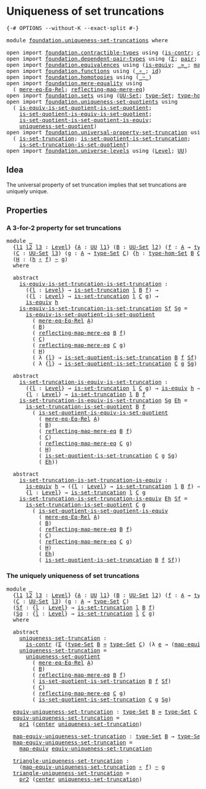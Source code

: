 # Uniqueness of set truncations

<pre class="Agda"><a id="42" class="Symbol">{-#</a> <a id="46" class="Keyword">OPTIONS</a> <a id="54" class="Pragma">--without-K</a> <a id="66" class="Pragma">--exact-split</a> <a id="80" class="Symbol">#-}</a>

<a id="85" class="Keyword">module</a> <a id="92" href="foundation.uniqueness-set-truncations.html" class="Module">foundation.uniqueness-set-truncations</a> <a id="130" class="Keyword">where</a>

<a id="137" class="Keyword">open</a> <a id="142" class="Keyword">import</a> <a id="149" href="foundation.contractible-types.html" class="Module">foundation.contractible-types</a> <a id="179" class="Keyword">using</a> <a id="185" class="Symbol">(</a><a id="186" href="foundation-core.contractible-types.html#992" class="Function">is-contr</a><a id="194" class="Symbol">;</a> <a id="196" href="foundation-core.contractible-types.html#1085" class="Function">center</a><a id="202" class="Symbol">)</a>
<a id="204" class="Keyword">open</a> <a id="209" class="Keyword">import</a> <a id="216" href="foundation.dependent-pair-types.html" class="Module">foundation.dependent-pair-types</a> <a id="248" class="Keyword">using</a> <a id="254" class="Symbol">(</a><a id="255" href="foundation-core.dependent-pair-types.html#502" class="Record">Σ</a><a id="256" class="Symbol">;</a> <a id="258" href="foundation-core.dependent-pair-types.html#575" class="InductiveConstructor">pair</a><a id="262" class="Symbol">;</a> <a id="264" href="foundation-core.dependent-pair-types.html#592" class="Field">pr1</a><a id="267" class="Symbol">;</a> <a id="269" href="foundation-core.dependent-pair-types.html#604" class="Field">pr2</a><a id="272" class="Symbol">)</a>
<a id="274" class="Keyword">open</a> <a id="279" class="Keyword">import</a> <a id="286" href="foundation.equivalences.html" class="Module">foundation.equivalences</a> <a id="310" class="Keyword">using</a> <a id="316" class="Symbol">(</a><a id="317" href="foundation-core.equivalences.html#1542" class="Function">is-equiv</a><a id="325" class="Symbol">;</a> <a id="327" href="foundation-core.equivalences.html#1607" class="Function Operator">_≃_</a><a id="330" class="Symbol">;</a> <a id="332" href="foundation-core.equivalences.html#1807" class="Function">map-equiv</a><a id="341" class="Symbol">)</a>
<a id="343" class="Keyword">open</a> <a id="348" class="Keyword">import</a> <a id="355" href="foundation.functions.html" class="Module">foundation.functions</a> <a id="376" class="Keyword">using</a> <a id="382" class="Symbol">(</a><a id="383" href="foundation-core.functions.html#407" class="Function Operator">_∘_</a><a id="386" class="Symbol">;</a> <a id="388" href="foundation-core.functions.html#309" class="Function">id</a><a id="390" class="Symbol">)</a>
<a id="392" class="Keyword">open</a> <a id="397" class="Keyword">import</a> <a id="404" href="foundation.homotopies.html" class="Module">foundation.homotopies</a> <a id="426" class="Keyword">using</a> <a id="432" class="Symbol">(</a><a id="433" href="foundation-core.homotopies.html#467" class="Function Operator">_~_</a><a id="436" class="Symbol">)</a>
<a id="438" class="Keyword">open</a> <a id="443" class="Keyword">import</a> <a id="450" href="foundation.mere-equality.html" class="Module">foundation.mere-equality</a> <a id="475" class="Keyword">using</a>
  <a id="483" class="Symbol">(</a> <a id="485" href="foundation.mere-equality.html#1881" class="Function">mere-eq-Eq-Rel</a><a id="499" class="Symbol">;</a> <a id="501" href="foundation.mere-equality.html#2446" class="Function">reflecting-map-mere-eq</a><a id="523" class="Symbol">)</a>
<a id="525" class="Keyword">open</a> <a id="530" class="Keyword">import</a> <a id="537" href="foundation.sets.html" class="Module">foundation.sets</a> <a id="553" class="Keyword">using</a> <a id="559" class="Symbol">(</a><a id="560" href="foundation-core.sets.html#1177" class="Function">UU-Set</a><a id="566" class="Symbol">;</a> <a id="568" href="foundation-core.sets.html#1291" class="Function">type-Set</a><a id="576" class="Symbol">;</a> <a id="578" href="foundation.sets.html#3622" class="Function">type-hom-Set</a><a id="590" class="Symbol">)</a>
<a id="592" class="Keyword">open</a> <a id="597" class="Keyword">import</a> <a id="604" href="foundation.uniqueness-set-quotients.html" class="Module">foundation.uniqueness-set-quotients</a> <a id="640" class="Keyword">using</a>
  <a id="648" class="Symbol">(</a> <a id="650" href="foundation.uniqueness-set-quotients.html#2546" class="Function">is-equiv-is-set-quotient-is-set-quotient</a><a id="690" class="Symbol">;</a>
    <a id="696" href="foundation.uniqueness-set-quotients.html#4823" class="Function">is-set-quotient-is-equiv-is-set-quotient</a><a id="736" class="Symbol">;</a>
    <a id="742" href="foundation.uniqueness-set-quotients.html#4205" class="Function">is-set-quotient-is-set-quotient-is-equiv</a><a id="782" class="Symbol">;</a>
    <a id="788" href="foundation.uniqueness-set-quotients.html#5737" class="Function">uniqueness-set-quotient</a><a id="811" class="Symbol">)</a>
<a id="813" class="Keyword">open</a> <a id="818" class="Keyword">import</a> <a id="825" href="foundation.universal-property-set-truncation.html" class="Module">foundation.universal-property-set-truncation</a> <a id="870" class="Keyword">using</a>
  <a id="878" class="Symbol">(</a> <a id="880" href="foundation.universal-property-set-truncation.html#2054" class="Function">is-set-truncation</a><a id="897" class="Symbol">;</a> <a id="899" href="foundation.universal-property-set-truncation.html#7655" class="Function">is-set-quotient-is-set-truncation</a><a id="932" class="Symbol">;</a>
    <a id="938" href="foundation.universal-property-set-truncation.html#6867" class="Function">is-set-truncation-is-set-quotient</a><a id="971" class="Symbol">)</a>
<a id="973" class="Keyword">open</a> <a id="978" class="Keyword">import</a> <a id="985" href="foundation.universe-levels.html" class="Module">foundation.universe-levels</a> <a id="1012" class="Keyword">using</a> <a id="1018" class="Symbol">(</a><a id="1019" href="Agda.Primitive.html#597" class="Postulate">Level</a><a id="1024" class="Symbol">;</a> <a id="1026" href="foundation-core.universe-levels.html#222" class="Primitive">UU</a><a id="1028" class="Symbol">)</a>
</pre>
## Idea

The universal property of set truncation implies that set truncations are uniquely unique.

## Properties

### A 3-for-2 property for set truncations

<pre class="Agda"><a id="1203" class="Keyword">module</a> <a id="1210" href="foundation.uniqueness-set-truncations.html#1210" class="Module">_</a>
  <a id="1214" class="Symbol">{</a><a id="1215" href="foundation.uniqueness-set-truncations.html#1215" class="Bound">l1</a> <a id="1218" href="foundation.uniqueness-set-truncations.html#1218" class="Bound">l2</a> <a id="1221" href="foundation.uniqueness-set-truncations.html#1221" class="Bound">l3</a> <a id="1224" class="Symbol">:</a> <a id="1226" href="Agda.Primitive.html#597" class="Postulate">Level</a><a id="1231" class="Symbol">}</a> <a id="1233" class="Symbol">{</a><a id="1234" href="foundation.uniqueness-set-truncations.html#1234" class="Bound">A</a> <a id="1236" class="Symbol">:</a> <a id="1238" href="foundation-core.universe-levels.html#222" class="Primitive">UU</a> <a id="1241" href="foundation.uniqueness-set-truncations.html#1215" class="Bound">l1</a><a id="1243" class="Symbol">}</a> <a id="1245" class="Symbol">(</a><a id="1246" href="foundation.uniqueness-set-truncations.html#1246" class="Bound">B</a> <a id="1248" class="Symbol">:</a> <a id="1250" href="foundation-core.sets.html#1177" class="Function">UU-Set</a> <a id="1257" href="foundation.uniqueness-set-truncations.html#1218" class="Bound">l2</a><a id="1259" class="Symbol">)</a> <a id="1261" class="Symbol">(</a><a id="1262" href="foundation.uniqueness-set-truncations.html#1262" class="Bound">f</a> <a id="1264" class="Symbol">:</a> <a id="1266" href="foundation.uniqueness-set-truncations.html#1234" class="Bound">A</a> <a id="1268" class="Symbol">→</a> <a id="1270" href="foundation-core.sets.html#1291" class="Function">type-Set</a> <a id="1279" href="foundation.uniqueness-set-truncations.html#1246" class="Bound">B</a><a id="1280" class="Symbol">)</a>
  <a id="1284" class="Symbol">(</a><a id="1285" href="foundation.uniqueness-set-truncations.html#1285" class="Bound">C</a> <a id="1287" class="Symbol">:</a> <a id="1289" href="foundation-core.sets.html#1177" class="Function">UU-Set</a> <a id="1296" href="foundation.uniqueness-set-truncations.html#1221" class="Bound">l3</a><a id="1298" class="Symbol">)</a> <a id="1300" class="Symbol">(</a><a id="1301" href="foundation.uniqueness-set-truncations.html#1301" class="Bound">g</a> <a id="1303" class="Symbol">:</a> <a id="1305" href="foundation.uniqueness-set-truncations.html#1234" class="Bound">A</a> <a id="1307" class="Symbol">→</a> <a id="1309" href="foundation-core.sets.html#1291" class="Function">type-Set</a> <a id="1318" href="foundation.uniqueness-set-truncations.html#1285" class="Bound">C</a><a id="1319" class="Symbol">)</a> <a id="1321" class="Symbol">{</a><a id="1322" href="foundation.uniqueness-set-truncations.html#1322" class="Bound">h</a> <a id="1324" class="Symbol">:</a> <a id="1326" href="foundation.sets.html#3622" class="Function">type-hom-Set</a> <a id="1339" href="foundation.uniqueness-set-truncations.html#1246" class="Bound">B</a> <a id="1341" href="foundation.uniqueness-set-truncations.html#1285" class="Bound">C</a><a id="1342" class="Symbol">}</a>
  <a id="1346" class="Symbol">(</a><a id="1347" href="foundation.uniqueness-set-truncations.html#1347" class="Bound">H</a> <a id="1349" class="Symbol">:</a> <a id="1351" class="Symbol">(</a><a id="1352" href="foundation.uniqueness-set-truncations.html#1322" class="Bound">h</a> <a id="1354" href="foundation-core.functions.html#407" class="Function Operator">∘</a> <a id="1356" href="foundation.uniqueness-set-truncations.html#1262" class="Bound">f</a><a id="1357" class="Symbol">)</a> <a id="1359" href="foundation-core.homotopies.html#467" class="Function Operator">~</a> <a id="1361" href="foundation.uniqueness-set-truncations.html#1301" class="Bound">g</a><a id="1362" class="Symbol">)</a>
  <a id="1366" class="Keyword">where</a>

  <a id="1375" class="Keyword">abstract</a>
    <a id="1388" href="foundation.uniqueness-set-truncations.html#1388" class="Function">is-equiv-is-set-truncation-is-set-truncation</a> <a id="1433" class="Symbol">:</a>
      <a id="1441" class="Symbol">({</a><a id="1443" href="foundation.uniqueness-set-truncations.html#1443" class="Bound">l</a> <a id="1445" class="Symbol">:</a> <a id="1447" href="Agda.Primitive.html#597" class="Postulate">Level</a><a id="1452" class="Symbol">}</a> <a id="1454" class="Symbol">→</a> <a id="1456" href="foundation.universal-property-set-truncation.html#2054" class="Function">is-set-truncation</a> <a id="1474" href="foundation.uniqueness-set-truncations.html#1443" class="Bound">l</a> <a id="1476" href="foundation.uniqueness-set-truncations.html#1246" class="Bound">B</a> <a id="1478" href="foundation.uniqueness-set-truncations.html#1262" class="Bound">f</a><a id="1479" class="Symbol">)</a> <a id="1481" class="Symbol">→</a>
      <a id="1489" class="Symbol">({</a><a id="1491" href="foundation.uniqueness-set-truncations.html#1491" class="Bound">l</a> <a id="1493" class="Symbol">:</a> <a id="1495" href="Agda.Primitive.html#597" class="Postulate">Level</a><a id="1500" class="Symbol">}</a> <a id="1502" class="Symbol">→</a> <a id="1504" href="foundation.universal-property-set-truncation.html#2054" class="Function">is-set-truncation</a> <a id="1522" href="foundation.uniqueness-set-truncations.html#1491" class="Bound">l</a> <a id="1524" href="foundation.uniqueness-set-truncations.html#1285" class="Bound">C</a> <a id="1526" href="foundation.uniqueness-set-truncations.html#1301" class="Bound">g</a><a id="1527" class="Symbol">)</a> <a id="1529" class="Symbol">→</a>
      <a id="1537" href="foundation-core.equivalences.html#1542" class="Function">is-equiv</a> <a id="1546" href="foundation.uniqueness-set-truncations.html#1322" class="Bound">h</a>
    <a id="1552" href="foundation.uniqueness-set-truncations.html#1388" class="Function">is-equiv-is-set-truncation-is-set-truncation</a> <a id="1597" href="foundation.uniqueness-set-truncations.html#1597" class="Bound">Sf</a> <a id="1600" href="foundation.uniqueness-set-truncations.html#1600" class="Bound">Sg</a> <a id="1603" class="Symbol">=</a>
      <a id="1611" href="foundation.uniqueness-set-quotients.html#2546" class="Function">is-equiv-is-set-quotient-is-set-quotient</a>
        <a id="1660" class="Symbol">(</a> <a id="1662" href="foundation.mere-equality.html#1881" class="Function">mere-eq-Eq-Rel</a> <a id="1677" href="foundation.uniqueness-set-truncations.html#1234" class="Bound">A</a><a id="1678" class="Symbol">)</a>
        <a id="1688" class="Symbol">(</a> <a id="1690" href="foundation.uniqueness-set-truncations.html#1246" class="Bound">B</a><a id="1691" class="Symbol">)</a>
        <a id="1701" class="Symbol">(</a> <a id="1703" href="foundation.mere-equality.html#2446" class="Function">reflecting-map-mere-eq</a> <a id="1726" href="foundation.uniqueness-set-truncations.html#1246" class="Bound">B</a> <a id="1728" href="foundation.uniqueness-set-truncations.html#1262" class="Bound">f</a><a id="1729" class="Symbol">)</a>
        <a id="1739" class="Symbol">(</a> <a id="1741" href="foundation.uniqueness-set-truncations.html#1285" class="Bound">C</a><a id="1742" class="Symbol">)</a>
        <a id="1752" class="Symbol">(</a> <a id="1754" href="foundation.mere-equality.html#2446" class="Function">reflecting-map-mere-eq</a> <a id="1777" href="foundation.uniqueness-set-truncations.html#1285" class="Bound">C</a> <a id="1779" href="foundation.uniqueness-set-truncations.html#1301" class="Bound">g</a><a id="1780" class="Symbol">)</a>
        <a id="1790" class="Symbol">(</a> <a id="1792" href="foundation.uniqueness-set-truncations.html#1347" class="Bound">H</a><a id="1793" class="Symbol">)</a>
        <a id="1803" class="Symbol">(</a> <a id="1805" class="Symbol">λ</a> <a id="1807" class="Symbol">{</a><a id="1808" href="foundation.uniqueness-set-truncations.html#1808" class="Bound">l</a><a id="1809" class="Symbol">}</a> <a id="1811" class="Symbol">→</a> <a id="1813" href="foundation.universal-property-set-truncation.html#7655" class="Function">is-set-quotient-is-set-truncation</a> <a id="1847" href="foundation.uniqueness-set-truncations.html#1246" class="Bound">B</a> <a id="1849" href="foundation.uniqueness-set-truncations.html#1262" class="Bound">f</a> <a id="1851" href="foundation.uniqueness-set-truncations.html#1597" class="Bound">Sf</a><a id="1853" class="Symbol">)</a>
        <a id="1863" class="Symbol">(</a> <a id="1865" class="Symbol">λ</a> <a id="1867" class="Symbol">{</a><a id="1868" href="foundation.uniqueness-set-truncations.html#1868" class="Bound">l</a><a id="1869" class="Symbol">}</a> <a id="1871" class="Symbol">→</a> <a id="1873" href="foundation.universal-property-set-truncation.html#7655" class="Function">is-set-quotient-is-set-truncation</a> <a id="1907" href="foundation.uniqueness-set-truncations.html#1285" class="Bound">C</a> <a id="1909" href="foundation.uniqueness-set-truncations.html#1301" class="Bound">g</a> <a id="1911" href="foundation.uniqueness-set-truncations.html#1600" class="Bound">Sg</a><a id="1913" class="Symbol">)</a>

  <a id="1918" class="Keyword">abstract</a>
    <a id="1931" href="foundation.uniqueness-set-truncations.html#1931" class="Function">is-set-truncation-is-equiv-is-set-truncation</a> <a id="1976" class="Symbol">:</a>
      <a id="1984" class="Symbol">({</a><a id="1986" href="foundation.uniqueness-set-truncations.html#1986" class="Bound">l</a> <a id="1988" class="Symbol">:</a> <a id="1990" href="Agda.Primitive.html#597" class="Postulate">Level</a><a id="1995" class="Symbol">}</a> <a id="1997" class="Symbol">→</a> <a id="1999" href="foundation.universal-property-set-truncation.html#2054" class="Function">is-set-truncation</a> <a id="2017" href="foundation.uniqueness-set-truncations.html#1986" class="Bound">l</a> <a id="2019" href="foundation.uniqueness-set-truncations.html#1285" class="Bound">C</a> <a id="2021" href="foundation.uniqueness-set-truncations.html#1301" class="Bound">g</a><a id="2022" class="Symbol">)</a> <a id="2024" class="Symbol">→</a> <a id="2026" href="foundation-core.equivalences.html#1542" class="Function">is-equiv</a> <a id="2035" href="foundation.uniqueness-set-truncations.html#1322" class="Bound">h</a> <a id="2037" class="Symbol">→</a> 
      <a id="2046" class="Symbol">{</a><a id="2047" href="foundation.uniqueness-set-truncations.html#2047" class="Bound">l</a> <a id="2049" class="Symbol">:</a> <a id="2051" href="Agda.Primitive.html#597" class="Postulate">Level</a><a id="2056" class="Symbol">}</a> <a id="2058" class="Symbol">→</a> <a id="2060" href="foundation.universal-property-set-truncation.html#2054" class="Function">is-set-truncation</a> <a id="2078" href="foundation.uniqueness-set-truncations.html#2047" class="Bound">l</a> <a id="2080" href="foundation.uniqueness-set-truncations.html#1246" class="Bound">B</a> <a id="2082" href="foundation.uniqueness-set-truncations.html#1262" class="Bound">f</a>
    <a id="2088" href="foundation.uniqueness-set-truncations.html#1931" class="Function">is-set-truncation-is-equiv-is-set-truncation</a> <a id="2133" href="foundation.uniqueness-set-truncations.html#2133" class="Bound">Sg</a> <a id="2136" href="foundation.uniqueness-set-truncations.html#2136" class="Bound">Eh</a> <a id="2139" class="Symbol">=</a>
      <a id="2147" href="foundation.universal-property-set-truncation.html#6867" class="Function">is-set-truncation-is-set-quotient</a> <a id="2181" href="foundation.uniqueness-set-truncations.html#1246" class="Bound">B</a> <a id="2183" href="foundation.uniqueness-set-truncations.html#1262" class="Bound">f</a>
        <a id="2193" class="Symbol">(</a> <a id="2195" href="foundation.uniqueness-set-quotients.html#4823" class="Function">is-set-quotient-is-equiv-is-set-quotient</a>
          <a id="2246" class="Symbol">(</a> <a id="2248" href="foundation.mere-equality.html#1881" class="Function">mere-eq-Eq-Rel</a> <a id="2263" href="foundation.uniqueness-set-truncations.html#1234" class="Bound">A</a><a id="2264" class="Symbol">)</a>
          <a id="2276" class="Symbol">(</a> <a id="2278" href="foundation.uniqueness-set-truncations.html#1246" class="Bound">B</a><a id="2279" class="Symbol">)</a>
          <a id="2291" class="Symbol">(</a> <a id="2293" href="foundation.mere-equality.html#2446" class="Function">reflecting-map-mere-eq</a> <a id="2316" href="foundation.uniqueness-set-truncations.html#1246" class="Bound">B</a> <a id="2318" href="foundation.uniqueness-set-truncations.html#1262" class="Bound">f</a><a id="2319" class="Symbol">)</a>
          <a id="2331" class="Symbol">(</a> <a id="2333" href="foundation.uniqueness-set-truncations.html#1285" class="Bound">C</a><a id="2334" class="Symbol">)</a>
          <a id="2346" class="Symbol">(</a> <a id="2348" href="foundation.mere-equality.html#2446" class="Function">reflecting-map-mere-eq</a> <a id="2371" href="foundation.uniqueness-set-truncations.html#1285" class="Bound">C</a> <a id="2373" href="foundation.uniqueness-set-truncations.html#1301" class="Bound">g</a><a id="2374" class="Symbol">)</a>
          <a id="2386" class="Symbol">(</a> <a id="2388" href="foundation.uniqueness-set-truncations.html#1347" class="Bound">H</a><a id="2389" class="Symbol">)</a>
          <a id="2401" class="Symbol">(</a> <a id="2403" href="foundation.universal-property-set-truncation.html#7655" class="Function">is-set-quotient-is-set-truncation</a> <a id="2437" href="foundation.uniqueness-set-truncations.html#1285" class="Bound">C</a> <a id="2439" href="foundation.uniqueness-set-truncations.html#1301" class="Bound">g</a> <a id="2441" href="foundation.uniqueness-set-truncations.html#2133" class="Bound">Sg</a><a id="2443" class="Symbol">)</a>
          <a id="2455" class="Symbol">(</a> <a id="2457" href="foundation.uniqueness-set-truncations.html#2136" class="Bound">Eh</a><a id="2459" class="Symbol">))</a>

  <a id="2465" class="Keyword">abstract</a>
    <a id="2478" href="foundation.uniqueness-set-truncations.html#2478" class="Function">is-set-truncation-is-set-truncation-is-equiv</a> <a id="2523" class="Symbol">:</a>
      <a id="2531" href="foundation-core.equivalences.html#1542" class="Function">is-equiv</a> <a id="2540" href="foundation.uniqueness-set-truncations.html#1322" class="Bound">h</a> <a id="2542" class="Symbol">→</a> <a id="2544" class="Symbol">({</a><a id="2546" href="foundation.uniqueness-set-truncations.html#2546" class="Bound">l</a> <a id="2548" class="Symbol">:</a> <a id="2550" href="Agda.Primitive.html#597" class="Postulate">Level</a><a id="2555" class="Symbol">}</a> <a id="2557" class="Symbol">→</a> <a id="2559" href="foundation.universal-property-set-truncation.html#2054" class="Function">is-set-truncation</a> <a id="2577" href="foundation.uniqueness-set-truncations.html#2546" class="Bound">l</a> <a id="2579" href="foundation.uniqueness-set-truncations.html#1246" class="Bound">B</a> <a id="2581" href="foundation.uniqueness-set-truncations.html#1262" class="Bound">f</a><a id="2582" class="Symbol">)</a> <a id="2584" class="Symbol">→</a>
      <a id="2592" class="Symbol">{</a><a id="2593" href="foundation.uniqueness-set-truncations.html#2593" class="Bound">l</a> <a id="2595" class="Symbol">:</a> <a id="2597" href="Agda.Primitive.html#597" class="Postulate">Level</a><a id="2602" class="Symbol">}</a> <a id="2604" class="Symbol">→</a> <a id="2606" href="foundation.universal-property-set-truncation.html#2054" class="Function">is-set-truncation</a> <a id="2624" href="foundation.uniqueness-set-truncations.html#2593" class="Bound">l</a> <a id="2626" href="foundation.uniqueness-set-truncations.html#1285" class="Bound">C</a> <a id="2628" href="foundation.uniqueness-set-truncations.html#1301" class="Bound">g</a>
    <a id="2634" href="foundation.uniqueness-set-truncations.html#2478" class="Function">is-set-truncation-is-set-truncation-is-equiv</a> <a id="2679" href="foundation.uniqueness-set-truncations.html#2679" class="Bound">Eh</a> <a id="2682" href="foundation.uniqueness-set-truncations.html#2682" class="Bound">Sf</a> <a id="2685" class="Symbol">=</a>
      <a id="2693" href="foundation.universal-property-set-truncation.html#6867" class="Function">is-set-truncation-is-set-quotient</a> <a id="2727" href="foundation.uniqueness-set-truncations.html#1285" class="Bound">C</a> <a id="2729" href="foundation.uniqueness-set-truncations.html#1301" class="Bound">g</a>
        <a id="2739" class="Symbol">(</a> <a id="2741" href="foundation.uniqueness-set-quotients.html#4205" class="Function">is-set-quotient-is-set-quotient-is-equiv</a>
          <a id="2792" class="Symbol">(</a> <a id="2794" href="foundation.mere-equality.html#1881" class="Function">mere-eq-Eq-Rel</a> <a id="2809" href="foundation.uniqueness-set-truncations.html#1234" class="Bound">A</a><a id="2810" class="Symbol">)</a>
          <a id="2822" class="Symbol">(</a> <a id="2824" href="foundation.uniqueness-set-truncations.html#1246" class="Bound">B</a><a id="2825" class="Symbol">)</a>
          <a id="2837" class="Symbol">(</a> <a id="2839" href="foundation.mere-equality.html#2446" class="Function">reflecting-map-mere-eq</a> <a id="2862" href="foundation.uniqueness-set-truncations.html#1246" class="Bound">B</a> <a id="2864" href="foundation.uniqueness-set-truncations.html#1262" class="Bound">f</a><a id="2865" class="Symbol">)</a>
          <a id="2877" class="Symbol">(</a> <a id="2879" href="foundation.uniqueness-set-truncations.html#1285" class="Bound">C</a><a id="2880" class="Symbol">)</a>
          <a id="2892" class="Symbol">(</a> <a id="2894" href="foundation.mere-equality.html#2446" class="Function">reflecting-map-mere-eq</a> <a id="2917" href="foundation.uniqueness-set-truncations.html#1285" class="Bound">C</a> <a id="2919" href="foundation.uniqueness-set-truncations.html#1301" class="Bound">g</a><a id="2920" class="Symbol">)</a>
          <a id="2932" class="Symbol">(</a> <a id="2934" href="foundation.uniqueness-set-truncations.html#1347" class="Bound">H</a><a id="2935" class="Symbol">)</a>
          <a id="2947" class="Symbol">(</a> <a id="2949" href="foundation.uniqueness-set-truncations.html#2679" class="Bound">Eh</a><a id="2951" class="Symbol">)</a>
          <a id="2963" class="Symbol">(</a> <a id="2965" href="foundation.universal-property-set-truncation.html#7655" class="Function">is-set-quotient-is-set-truncation</a> <a id="2999" href="foundation.uniqueness-set-truncations.html#1246" class="Bound">B</a> <a id="3001" href="foundation.uniqueness-set-truncations.html#1262" class="Bound">f</a> <a id="3003" href="foundation.uniqueness-set-truncations.html#2682" class="Bound">Sf</a><a id="3005" class="Symbol">))</a>
</pre>
### The uniquely uniqueness of set truncations

<pre class="Agda"><a id="3069" class="Keyword">module</a> <a id="3076" href="foundation.uniqueness-set-truncations.html#3076" class="Module">_</a>
  <a id="3080" class="Symbol">{</a><a id="3081" href="foundation.uniqueness-set-truncations.html#3081" class="Bound">l1</a> <a id="3084" href="foundation.uniqueness-set-truncations.html#3084" class="Bound">l2</a> <a id="3087" href="foundation.uniqueness-set-truncations.html#3087" class="Bound">l3</a> <a id="3090" class="Symbol">:</a> <a id="3092" href="Agda.Primitive.html#597" class="Postulate">Level</a><a id="3097" class="Symbol">}</a> <a id="3099" class="Symbol">{</a><a id="3100" href="foundation.uniqueness-set-truncations.html#3100" class="Bound">A</a> <a id="3102" class="Symbol">:</a> <a id="3104" href="foundation-core.universe-levels.html#222" class="Primitive">UU</a> <a id="3107" href="foundation.uniqueness-set-truncations.html#3081" class="Bound">l1</a><a id="3109" class="Symbol">}</a> <a id="3111" class="Symbol">(</a><a id="3112" href="foundation.uniqueness-set-truncations.html#3112" class="Bound">B</a> <a id="3114" class="Symbol">:</a> <a id="3116" href="foundation-core.sets.html#1177" class="Function">UU-Set</a> <a id="3123" href="foundation.uniqueness-set-truncations.html#3084" class="Bound">l2</a><a id="3125" class="Symbol">)</a> <a id="3127" class="Symbol">(</a><a id="3128" href="foundation.uniqueness-set-truncations.html#3128" class="Bound">f</a> <a id="3130" class="Symbol">:</a> <a id="3132" href="foundation.uniqueness-set-truncations.html#3100" class="Bound">A</a> <a id="3134" class="Symbol">→</a> <a id="3136" href="foundation-core.sets.html#1291" class="Function">type-Set</a> <a id="3145" href="foundation.uniqueness-set-truncations.html#3112" class="Bound">B</a><a id="3146" class="Symbol">)</a>
  <a id="3150" class="Symbol">(</a><a id="3151" href="foundation.uniqueness-set-truncations.html#3151" class="Bound">C</a> <a id="3153" class="Symbol">:</a> <a id="3155" href="foundation-core.sets.html#1177" class="Function">UU-Set</a> <a id="3162" href="foundation.uniqueness-set-truncations.html#3087" class="Bound">l3</a><a id="3164" class="Symbol">)</a> <a id="3166" class="Symbol">(</a><a id="3167" href="foundation.uniqueness-set-truncations.html#3167" class="Bound">g</a> <a id="3169" class="Symbol">:</a> <a id="3171" href="foundation.uniqueness-set-truncations.html#3100" class="Bound">A</a> <a id="3173" class="Symbol">→</a> <a id="3175" href="foundation-core.sets.html#1291" class="Function">type-Set</a> <a id="3184" href="foundation.uniqueness-set-truncations.html#3151" class="Bound">C</a><a id="3185" class="Symbol">)</a>
  <a id="3189" class="Symbol">(</a><a id="3190" href="foundation.uniqueness-set-truncations.html#3190" class="Bound">Sf</a> <a id="3193" class="Symbol">:</a> <a id="3195" class="Symbol">{</a><a id="3196" href="foundation.uniqueness-set-truncations.html#3196" class="Bound">l</a> <a id="3198" class="Symbol">:</a> <a id="3200" href="Agda.Primitive.html#597" class="Postulate">Level</a><a id="3205" class="Symbol">}</a> <a id="3207" class="Symbol">→</a> <a id="3209" href="foundation.universal-property-set-truncation.html#2054" class="Function">is-set-truncation</a> <a id="3227" href="foundation.uniqueness-set-truncations.html#3196" class="Bound">l</a> <a id="3229" href="foundation.uniqueness-set-truncations.html#3112" class="Bound">B</a> <a id="3231" href="foundation.uniqueness-set-truncations.html#3128" class="Bound">f</a><a id="3232" class="Symbol">)</a>
  <a id="3236" class="Symbol">(</a><a id="3237" href="foundation.uniqueness-set-truncations.html#3237" class="Bound">Sg</a> <a id="3240" class="Symbol">:</a> <a id="3242" class="Symbol">{</a><a id="3243" href="foundation.uniqueness-set-truncations.html#3243" class="Bound">l</a> <a id="3245" class="Symbol">:</a> <a id="3247" href="Agda.Primitive.html#597" class="Postulate">Level</a><a id="3252" class="Symbol">}</a> <a id="3254" class="Symbol">→</a> <a id="3256" href="foundation.universal-property-set-truncation.html#2054" class="Function">is-set-truncation</a> <a id="3274" href="foundation.uniqueness-set-truncations.html#3243" class="Bound">l</a> <a id="3276" href="foundation.uniqueness-set-truncations.html#3151" class="Bound">C</a> <a id="3278" href="foundation.uniqueness-set-truncations.html#3167" class="Bound">g</a><a id="3279" class="Symbol">)</a>
  <a id="3283" class="Keyword">where</a>

  <a id="3292" class="Keyword">abstract</a>
    <a id="3305" href="foundation.uniqueness-set-truncations.html#3305" class="Function">uniqueness-set-truncation</a> <a id="3331" class="Symbol">:</a>
      <a id="3339" href="foundation-core.contractible-types.html#992" class="Function">is-contr</a> <a id="3348" class="Symbol">(</a><a id="3349" href="foundation-core.dependent-pair-types.html#502" class="Record">Σ</a> <a id="3351" class="Symbol">(</a><a id="3352" href="foundation-core.sets.html#1291" class="Function">type-Set</a> <a id="3361" href="foundation.uniqueness-set-truncations.html#3112" class="Bound">B</a> <a id="3363" href="foundation-core.equivalences.html#1607" class="Function Operator">≃</a> <a id="3365" href="foundation-core.sets.html#1291" class="Function">type-Set</a> <a id="3374" href="foundation.uniqueness-set-truncations.html#3151" class="Bound">C</a><a id="3375" class="Symbol">)</a> <a id="3377" class="Symbol">(λ</a> <a id="3380" href="foundation.uniqueness-set-truncations.html#3380" class="Bound">e</a> <a id="3382" class="Symbol">→</a> <a id="3384" class="Symbol">(</a><a id="3385" href="foundation-core.equivalences.html#1807" class="Function">map-equiv</a> <a id="3395" href="foundation.uniqueness-set-truncations.html#3380" class="Bound">e</a> <a id="3397" href="foundation-core.functions.html#407" class="Function Operator">∘</a> <a id="3399" href="foundation.uniqueness-set-truncations.html#3128" class="Bound">f</a><a id="3400" class="Symbol">)</a> <a id="3402" href="foundation-core.homotopies.html#467" class="Function Operator">~</a> <a id="3404" href="foundation.uniqueness-set-truncations.html#3167" class="Bound">g</a><a id="3405" class="Symbol">))</a>
    <a id="3412" href="foundation.uniqueness-set-truncations.html#3305" class="Function">uniqueness-set-truncation</a> <a id="3438" class="Symbol">=</a>
      <a id="3446" href="foundation.uniqueness-set-quotients.html#5737" class="Function">uniqueness-set-quotient</a>
        <a id="3478" class="Symbol">(</a> <a id="3480" href="foundation.mere-equality.html#1881" class="Function">mere-eq-Eq-Rel</a> <a id="3495" href="foundation.uniqueness-set-truncations.html#3100" class="Bound">A</a><a id="3496" class="Symbol">)</a>
        <a id="3506" class="Symbol">(</a> <a id="3508" href="foundation.uniqueness-set-truncations.html#3112" class="Bound">B</a><a id="3509" class="Symbol">)</a>
        <a id="3519" class="Symbol">(</a> <a id="3521" href="foundation.mere-equality.html#2446" class="Function">reflecting-map-mere-eq</a> <a id="3544" href="foundation.uniqueness-set-truncations.html#3112" class="Bound">B</a> <a id="3546" href="foundation.uniqueness-set-truncations.html#3128" class="Bound">f</a><a id="3547" class="Symbol">)</a>
        <a id="3557" class="Symbol">(</a> <a id="3559" href="foundation.universal-property-set-truncation.html#7655" class="Function">is-set-quotient-is-set-truncation</a> <a id="3593" href="foundation.uniqueness-set-truncations.html#3112" class="Bound">B</a> <a id="3595" href="foundation.uniqueness-set-truncations.html#3128" class="Bound">f</a> <a id="3597" href="foundation.uniqueness-set-truncations.html#3190" class="Bound">Sf</a><a id="3599" class="Symbol">)</a>
        <a id="3609" class="Symbol">(</a> <a id="3611" href="foundation.uniqueness-set-truncations.html#3151" class="Bound">C</a><a id="3612" class="Symbol">)</a>
        <a id="3622" class="Symbol">(</a> <a id="3624" href="foundation.mere-equality.html#2446" class="Function">reflecting-map-mere-eq</a> <a id="3647" href="foundation.uniqueness-set-truncations.html#3151" class="Bound">C</a> <a id="3649" href="foundation.uniqueness-set-truncations.html#3167" class="Bound">g</a><a id="3650" class="Symbol">)</a>
        <a id="3660" class="Symbol">(</a> <a id="3662" href="foundation.universal-property-set-truncation.html#7655" class="Function">is-set-quotient-is-set-truncation</a> <a id="3696" href="foundation.uniqueness-set-truncations.html#3151" class="Bound">C</a> <a id="3698" href="foundation.uniqueness-set-truncations.html#3167" class="Bound">g</a> <a id="3700" href="foundation.uniqueness-set-truncations.html#3237" class="Bound">Sg</a><a id="3702" class="Symbol">)</a>
  
  <a id="3709" href="foundation.uniqueness-set-truncations.html#3709" class="Function">equiv-uniqueness-set-truncation</a> <a id="3741" class="Symbol">:</a> <a id="3743" href="foundation-core.sets.html#1291" class="Function">type-Set</a> <a id="3752" href="foundation.uniqueness-set-truncations.html#3112" class="Bound">B</a> <a id="3754" href="foundation-core.equivalences.html#1607" class="Function Operator">≃</a> <a id="3756" href="foundation-core.sets.html#1291" class="Function">type-Set</a> <a id="3765" href="foundation.uniqueness-set-truncations.html#3151" class="Bound">C</a>
  <a id="3769" href="foundation.uniqueness-set-truncations.html#3709" class="Function">equiv-uniqueness-set-truncation</a> <a id="3801" class="Symbol">=</a>
    <a id="3807" href="foundation-core.dependent-pair-types.html#592" class="Field">pr1</a> <a id="3811" class="Symbol">(</a><a id="3812" href="foundation-core.contractible-types.html#1085" class="Function">center</a> <a id="3819" href="foundation.uniqueness-set-truncations.html#3305" class="Function">uniqueness-set-truncation</a><a id="3844" class="Symbol">)</a>

  <a id="3849" href="foundation.uniqueness-set-truncations.html#3849" class="Function">map-equiv-uniqueness-set-truncation</a> <a id="3885" class="Symbol">:</a> <a id="3887" href="foundation-core.sets.html#1291" class="Function">type-Set</a> <a id="3896" href="foundation.uniqueness-set-truncations.html#3112" class="Bound">B</a> <a id="3898" class="Symbol">→</a> <a id="3900" href="foundation-core.sets.html#1291" class="Function">type-Set</a> <a id="3909" href="foundation.uniqueness-set-truncations.html#3151" class="Bound">C</a>
  <a id="3913" href="foundation.uniqueness-set-truncations.html#3849" class="Function">map-equiv-uniqueness-set-truncation</a> <a id="3949" class="Symbol">=</a>
    <a id="3955" href="foundation-core.equivalences.html#1807" class="Function">map-equiv</a> <a id="3965" href="foundation.uniqueness-set-truncations.html#3709" class="Function">equiv-uniqueness-set-truncation</a>

  <a id="4000" href="foundation.uniqueness-set-truncations.html#4000" class="Function">triangle-uniqueness-set-truncation</a> <a id="4035" class="Symbol">:</a>
    <a id="4041" class="Symbol">(</a><a id="4042" href="foundation.uniqueness-set-truncations.html#3849" class="Function">map-equiv-uniqueness-set-truncation</a> <a id="4078" href="foundation-core.functions.html#407" class="Function Operator">∘</a> <a id="4080" href="foundation.uniqueness-set-truncations.html#3128" class="Bound">f</a><a id="4081" class="Symbol">)</a> <a id="4083" href="foundation-core.homotopies.html#467" class="Function Operator">~</a> <a id="4085" href="foundation.uniqueness-set-truncations.html#3167" class="Bound">g</a>
  <a id="4089" href="foundation.uniqueness-set-truncations.html#4000" class="Function">triangle-uniqueness-set-truncation</a> <a id="4124" class="Symbol">=</a>
    <a id="4130" href="foundation-core.dependent-pair-types.html#604" class="Field">pr2</a> <a id="4134" class="Symbol">(</a><a id="4135" href="foundation-core.contractible-types.html#1085" class="Function">center</a> <a id="4142" href="foundation.uniqueness-set-truncations.html#3305" class="Function">uniqueness-set-truncation</a><a id="4167" class="Symbol">)</a>
</pre>